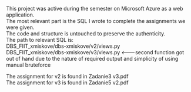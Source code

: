 This project was active during the semester on Microsoft Azure as a web application.  
The most relevant part is the SQL I wrote to complete the assignments we were given.  
The code and structure is untouched to preserve the authenticity.  
The path to relevant SQL is:   
DBS_FIIT_xmiskove/dbs-xmiskove/v2/views.py  
DBS_FIIT_xmiskove/dbs-xmiskove/v3/views.py  <---second function got out of hand due to the nature of required output and simplicity of using manual bruteforce  


The assignment for v2 is found in Zadanie3 v3.pdf  
The assignment for v3 is found in Zadanie5 v2.pdf  
